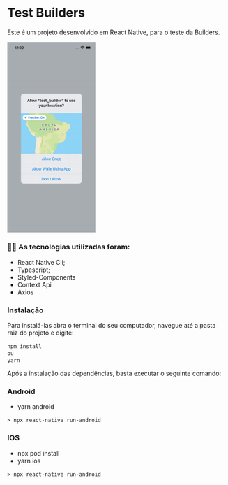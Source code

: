 # Test Builders

Este é um projeto desenvolvido em React Native, para o teste da Builders.

<img align="center" alt="PNG" src="/src/assets/app.gif" width="40%" />

<br />

### :man_technologist: As tecnologias utilizadas foram:

- React Native Cli;
- Typescript;
- Styled-Components
- Context Api
- Axios
  <br />

### Instalação

Para instalá-las abra o terminal do seu computador, navegue até a pasta raiz do projeto e digite:

```
npm install
ou
yarn
```

Após a instalação das dependências, basta executar o seguinte comando:

### Android

- yarn android

```
> npx react-native run-android
```

### IOS

- npx pod install
- yarn ios

```
> npx react-native run-android
```
